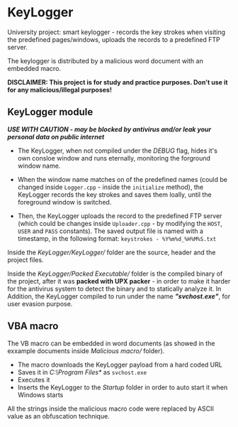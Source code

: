 # KeyLogger
University project: smart keylogger - records the key strokes when visiting the predefined pages/windows, uploads the records to a predefined FTP server. 

The keylogger is distributed by a malicious word document with an embedded macro.

**DISCLAIMER: This project is for study and practice purposes. Don't use it for any malicious/illegal purposes!**

## KeyLogger module
**_USE WITH CAUTION - may be blocked by antivirus and/or leak your personal data on public internet_**



* The KeyLogger, when not compiled under the _DEBUG_ flag, hides it's own consloe window and runs eternally, monitoring the forground window name.

* When the window name matches on of the predefined names (could be changed inside `Logger.cpp` - inside the `initialize` method), the KeyLogger records the key strokes and saves them loally, until the foreground window is switched.

* Then, the KeyLogger uploads the record to the predefined FTP server (which could be changes inside `Uploader.cpp` - by modifying the `HOST`, `USER` and `PASS` constants). The saved output file is named with a timestamp, in the following format: `keystrokes - %Y%m%d_%H%M%S.txt`



Inside the *KeyLogger/KeyLogger/* folder are the source, header and the project files.

Inside the *KeyLogger/Packed Executable/* folder is the compiled binary of the project, after it was **packed with UPX packer** - in order to make it harder for the antivirus system to detect the binary and to statically analyze it. In Addition, the KeyLogger compiled to run under the name **_"svchost.exe"_**, for user evasion purpose.

## VBA macro

The VB macro can be embedded in word documents (as showed in the exxample documents inside *Malicious macro/* folder).

* The macro downloads the KeyLogger payload from a hard coded URL
* Saves it in *C:\Program Files\** as `svchost.exe`
* Executes it
* Inserts the KeyLogger to the *Startup* folder in order to auto start it when Windows starts

All the strings inside the malicious macro code were replaced by ASCII value as an obfuscation technique.

